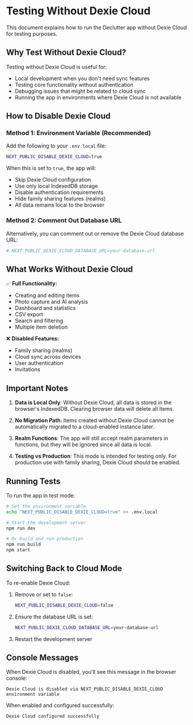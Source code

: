 # Testing Without Dexie Cloud

This document explains how to run the Declutter app without Dexie Cloud for testing purposes.

## Why Test Without Dexie Cloud?

Testing without Dexie Cloud is useful for:

- Local development when you don't need sync features
- Testing core functionality without authentication
- Debugging issues that might be related to cloud sync
- Running the app in environments where Dexie Cloud is not available

## How to Disable Dexie Cloud

### Method 1: Environment Variable (Recommended)

Add the following to your `.env.local` file:

```bash
NEXT_PUBLIC_DISABLE_DEXIE_CLOUD=true
```

When this is set to `true`, the app will:

- Skip Dexie Cloud configuration
- Use only local IndexedDB storage
- Disable authentication requirements
- Hide family sharing features (realms)
- All data remains local to the browser

### Method 2: Comment Out Database URL

Alternatively, you can comment out or remove the Dexie Cloud database URL:

```bash
# NEXT_PUBLIC_DEXIE_CLOUD_DATABASE_URL=your-database-url
```

## What Works Without Dexie Cloud

✅ **Full Functionality:**

- Creating and editing items
- Photo capture and AI analysis
- Dashboard and statistics
- CSV export
- Search and filtering
- Multiple item deletion

❌ **Disabled Features:**

- Family sharing (realms)
- Cloud sync across devices
- User authentication
- Invitations

## Important Notes

1. **Data is Local Only**: Without Dexie Cloud, all data is stored in the browser's IndexedDB. Clearing browser data will delete all items.

2. **No Migration Path**: Items created without Dexie Cloud cannot be automatically migrated to a cloud-enabled instance later.

3. **Realm Functions**: The app will still accept realm parameters in functions, but they will be ignored since all data is local.

4. **Testing vs Production**: This mode is intended for testing only. For production use with family sharing, Dexie Cloud should be enabled.

## Running Tests

To run the app in test mode:

```bash
# Set the environment variable
echo "NEXT_PUBLIC_DISABLE_DEXIE_CLOUD=true" >> .env.local

# Start the development server
npm run dev

# Or build and run production
npm run build
npm start
```

## Switching Back to Cloud Mode

To re-enable Dexie Cloud:

1. Remove or set to `false`:

   ```bash
   NEXT_PUBLIC_DISABLE_DEXIE_CLOUD=false
   ```

2. Ensure the database URL is set:

   ```bash
   NEXT_PUBLIC_DEXIE_CLOUD_DATABASE_URL=your-database-url
   ```

3. Restart the development server

## Console Messages

When Dexie Cloud is disabled, you'll see this message in the browser console:

```
Dexie Cloud is disabled via NEXT_PUBLIC_DISABLE_DEXIE_CLOUD environment variable
```

When enabled and configured successfully:

```
Dexie Cloud configured successfully
```

